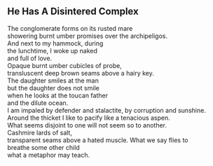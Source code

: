 He Has A Disintered Complex
---------------------------
The conglomerate forms on its rusted mare  
showering burnt umber promises over the archipeligos.  
And next to my hammock, during  
the lunchtime, I woke up naked  
and full of love.  
Opaque burnt umber cubicles of probe,  
transluscent deep brown seams above a hairy key.  
The daughter smiles at the man  
but the daughter does not smile  
when he looks at the toucan father  
and the dilute ocean.  
I am impaled by defender and stalactite, by corruption and sunshine.  
Around the thicket I like to pacify like a tenacious aspen.  
What seems disjoint to one will not seem so to another.  
Cashmire lards of salt,  
transparent seams above a hated muscle. What we say flies to  
breathe some other child  
what a metaphor may teach.  
